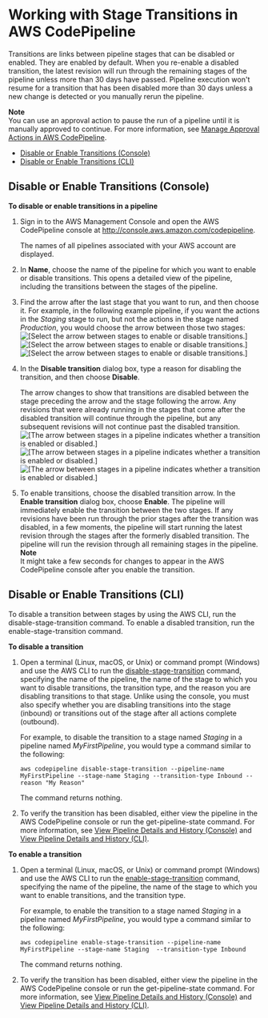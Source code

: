 # Working with Stage Transitions in AWS CodePipeline<a name="transitions"></a>

Transitions are links between pipeline stages that can be disabled or enabled\. They are enabled by default\. When you re\-enable a disabled transition, the latest revision will run through the remaining stages of the pipeline unless more than 30 days have passed\. Pipeline execution won't resume for a transition that has been disabled more than 30 days unless a new change is detected or you manually rerun the pipeline\.

**Note**  
You can use an approval action to pause the run of a pipeline until it is manually approved to continue\. For more information, see [Manage Approval Actions in AWS CodePipeline](approvals.md)\. 


+ [Disable or Enable Transitions \(Console\)](#transitions-disable-enable-console)
+ [Disable or Enable Transitions \(CLI\)](#transitions-disable-enable-cli)

## Disable or Enable Transitions \(Console\)<a name="transitions-disable-enable-console"></a>

**To disable or enable transitions in a pipeline**

1. Sign in to the AWS Management Console and open the AWS CodePipeline console at [http://console\.aws\.amazon\.com/codepipeline](http://console.aws.amazon.com/codepipeline)\.

   The names of all pipelines associated with your AWS account are displayed\.

1.  In **Name**, choose the name of the pipeline for which you want to enable or disable transitions\. This opens a detailed view of the pipeline, including the transitions between the stages of the pipeline\.

1. Find the arrow after the last stage that you want to run, and then choose it\. For example, in the following example pipeline, if you want the actions in the *Staging* stage to run, but not the actions in the stage named *Production*, you would choose the arrow between those two stages:  
![\[Select the arrow between stages to enable or disable
                            transitions.\]](http://docs.aws.amazon.com/codepipeline/latest/userguide/images/codepipeline-firstpipeline.png)![\[Select the arrow between stages to enable or disable
                            transitions.\]](http://docs.aws.amazon.com/codepipeline/latest/userguide/)![\[Select the arrow between stages to enable or disable
                            transitions.\]](http://docs.aws.amazon.com/codepipeline/latest/userguide/)

1. In the **Disable transition** dialog box, type a reason for disabling the transition, and then choose **Disable**\.

   The arrow changes to show that transitions are disabled between the stage preceding the arrow and the stage following the arrow\. Any revisions that were already running in the stages that come after the disabled transition will continue through the pipeline, but any subsequent revisions will not continue past the disabled transition\.   
![\[The arrow between stages in a pipeline indicates whether a
                            transition is enabled or disabled.\]](http://docs.aws.amazon.com/codepipeline/latest/userguide/images/codepipeline-disabled-transition3.png)![\[The arrow between stages in a pipeline indicates whether a
                            transition is enabled or disabled.\]](http://docs.aws.amazon.com/codepipeline/latest/userguide/)![\[The arrow between stages in a pipeline indicates whether a
                            transition is enabled or disabled.\]](http://docs.aws.amazon.com/codepipeline/latest/userguide/)

1. To enable transitions, choose the disabled transition arrow\. In the **Enable transition** dialog box, choose **Enable**\. The pipeline will immediately enable the transition between the two stages\. If any revisions have been run through the prior stages after the transition was disabled, in a few moments, the pipeline will start running the latest revision through the stages after the formerly disabled transition\. The pipeline will run the revision through all remaining stages in the pipeline\.
**Note**  
It might take a few seconds for changes to appear in the AWS CodePipeline console after you enable the transition\.

## Disable or Enable Transitions \(CLI\)<a name="transitions-disable-enable-cli"></a>

To disable a transition between stages by using the AWS CLI, run the disable\-stage\-transition command\. To enable a disabled transition, run the enable\-stage\-transition command\. 

**To disable a transition**

1. Open a terminal \(Linux, macOS, or Unix\) or command prompt \(Windows\) and use the AWS CLI to run the [disable\-stage\-transition](http://docs.aws.amazon.com/cli/latest/reference/codepipeline/disable-stage-transition.html) command, specifying the name of the pipeline, the name of the stage to which you want to disable transitions, the transition type, and the reason you are disabling transitions to that stage\. Unlike using the console, you must also specify whether you are disabling transitions into the stage \(inbound\) or transitions out of the stage after all actions complete \(outbound\)\. 

   For example, to disable the transition to a stage named *Staging* in a pipeline named *MyFirstPipeline*, you would type a command similar to the following:

   ```
   aws codepipeline disable-stage-transition --pipeline-name MyFirstPipeline --stage-name Staging --transition-type Inbound --reason "My Reason"
   ```

   The command returns nothing\.

1. To verify the transition has been disabled, either view the pipeline in the AWS CodePipeline console or run the get\-pipeline\-state command\. For more information, see [View Pipeline Details and History \(Console\)](pipelines-view.md#pipelines-view-console) and [View Pipeline Details and History \(CLI\)](pipelines-view.md#pipelines-view-cli)\.

**To enable a transition**

1. Open a terminal \(Linux, macOS, or Unix\) or command prompt \(Windows\) and use the AWS CLI to run the [enable\-stage\-transition](http://docs.aws.amazon.com/cli/latest/reference/codepipeline/enable-stage-transition.html) command, specifying the name of the pipeline, the name of the stage to which you want to enable transitions, and the transition type\.

   For example, to enable the transition to a stage named *Staging* in a pipeline named *MyFirstPipeline*, you would type a command similar to the following:

   ```
   aws codepipeline enable-stage-transition --pipeline-name MyFirstPipeline --stage-name Staging  --transition-type Inbound
   ```

   The command returns nothing\.

1. To verify the transition has been disabled, either view the pipeline in the AWS CodePipeline console or run the get\-pipeline\-state command\. For more information, see [View Pipeline Details and History \(Console\)](pipelines-view.md#pipelines-view-console) and [View Pipeline Details and History \(CLI\)](pipelines-view.md#pipelines-view-cli)\.